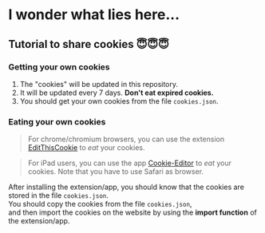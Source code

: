 # I wonder what lies here...

## Tutorial to share cookies 😇😇😇

### Getting your own cookies
1. The "cookies" will be updated in this repository.
2. It will be updated every 7 days. **Don't eat expired cookies.**
3. You should get your own cookies from the file `cookies.json`.


### Eating your own cookies

> For chrome/chromium browsers, you can use the extension [EditThisCookie](https://chromewebstore.google.com/detail/editthiscookie/ojfebgpkimhlhcblbalbfjblapadhbol) to *eat* your cookies.

> For iPad users, you can use the app [Cookie-Editor](https://apps.apple.com/us/app/cookie-editor/id6446215341) to *eat* your cookies.
 Note that you have to use Safari as browser.

After installing the extension/app, you should know that the cookies are stored in the file `cookies.json`. <br>
You should copy the cookies from the file `cookies.json`, <br>
and then import the cookies on the website by using the **import function** of the extension/app.

